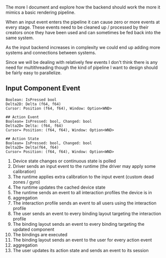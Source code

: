 The more I document and explore how the backend should work the more it mimics a basic rendering pipeline.

When an input event enters the pipeline it can cause zero or more events at every stage. These events need to be cleaned up / processed by their creators once they have been used and can sometimes be fed back into the same system.

As the input backend increases in complexity we could end up adding more systems and connections between systems.

Since we will be dealing with relatively few events I don't think there is any need for multithreading though the kind of pipeline I want to design should be fairly easy to parallelize.


## Input Component Event
```
Boolean: IsPressed bool
Delta2D: Delta (f64, f64)
Cursor: Position (f64, f64), Window: Option<WND>

## Action Event
Boolean= IsPressed: bool, Changed: bool
Delta2D= Delta: (f64, f64)
Cursor= Position: (f64, f64), Window: Option<WND>

## Action State
Boolean= IsPressed: bool, Changed: bool
Delta2D= Delta(f64, f64)
Cursor= Position: (f64, f64), Window: Option<WND>
```

1. Device state changes or continuous state is polled
2. Driver sends an input event to the runtime (the driver may apply some calibration)
3. The runtime applies extra calibration to the input event (custom dead zones / gyro)
4. The runtime updates the cached device state
5. The runtime sends an event to all interaction profiles the device is in
6. aggregation
7. The interaction profile sends an event to all users using the interaction profile
8. The user sends an event to every binding layout targeting the interaction profile
9. The binding layout sends an event to every binding targeting the updated component
10. The bindings are executed
11. The binding layout sends an event to the user for every action event
12. aggregation
13. The user updates its action state and sends an event to its session